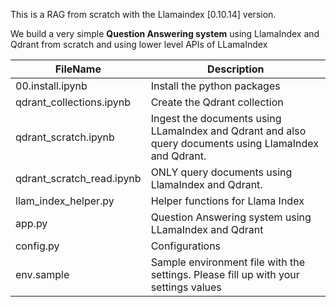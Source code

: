This is a RAG from scratch with the Llamaindex [0.10.14] version. 

We build a very simple **Question Answering system** using LlamaIndex and Qdrant from scratch and using lower level APIs of LLamaIndex

|  FileName  |  Description |                  
|---|---|                       
| 00.install.ipynb  |   Install the python packages     
| qdrant_collections.ipynb  |   Create the Qdrant collection        
| qdrant_scratch.ipynb  |   Ingest the documents using LLamaIndex and Qdrant and also query documents using LlamaIndex and Qdrant.  |        
| qdrant_scratch_read.ipynb  |   ONLY query documents using LlamaIndex and Qdrant.  |       
| llam_index_helper.py  |   Helper functions for Llama Index  |      
| app.py  |   Question Answering system using LLamaIndex and Qdrant  |    
| config.py  |   Configurations  |    
| env.sample  |   Sample environment file with the settings. Please fill up with your settings values  |   